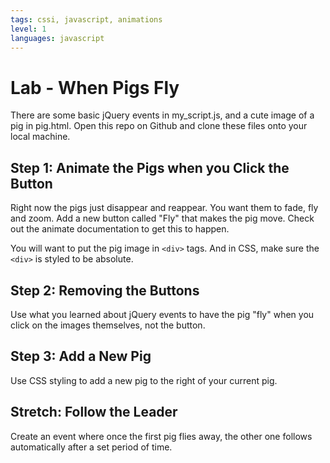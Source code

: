 ```yaml
---
tags: cssi, javascript, animations
level: 1
languages: javascript
---
```

# Lab - When Pigs Fly
There are some basic jQuery events in my_script.js, and a cute image of a pig in pig.html. Open this repo on Github and clone these files onto your local machine.


## Step 1: Animate the Pigs when you Click the Button
Right now the pigs just disappear and reappear. You want them to fade, fly and zoom. Add a new button called "Fly" that makes the pig move. Check out the animate documentation to get this to happen.

You will want to put the pig image in `<div>` tags. And in CSS, make sure the `<div>` is styled to be absolute.

## Step 2: Removing the Buttons
Use what you learned about jQuery events to have the pig "fly" when you click on the images themselves, not the button.

## Step 3: Add a New Pig
Use CSS styling to add a new pig to the right of your current pig.

## Stretch: Follow the Leader
Create an event where once the first pig flies away, the other one follows automatically after a set period of time.
